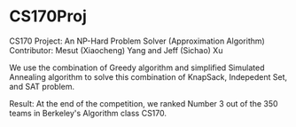 # CS170Proj
CS170 Project: An NP-Hard Problem Solver (Approximation Algorithm)
Contributor: Mesut (Xiaocheng) Yang and Jeff (Sichao) Xu


We use the combination of Greedy algorithm and simplified Simulated Annealing algorithm to solve this combination of KnapSack, Indepedent Set, and SAT problem.

Result: At the end of the competition, we ranked Number 3 out of the 350 teams in Berkeley's Algorithm class CS170.
